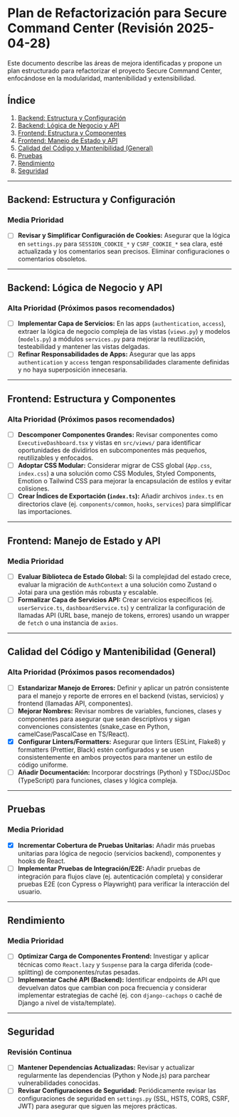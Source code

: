 # Plan de Refactorización para Secure Command Center (Revisión 2025-04-28)

Este documento describe las áreas de mejora identificadas y propone un plan estructurado para refactorizar el proyecto Secure Command Center, enfocándose en la modularidad, mantenibilidad y extensibilidad.

## Índice
1. [Backend: Estructura y Configuración](#backend-estructura-y-configuración)
2. [Backend: Lógica de Negocio y API](#backend-lógica-de-negocio-y-api)
3. [Frontend: Estructura y Componentes](#frontend-estructura-y-componentes)
4. [Frontend: Manejo de Estado y API](#frontend-manejo-de-estado-y-api)
5. [Calidad del Código y Mantenibilidad (General)](#calidad-del-código-y-mantenibilidad-general)
6. [Pruebas](#pruebas)
7. [Rendimiento](#rendimiento)
8. [Seguridad](#seguridad)

---

## Backend: Estructura y Configuración

### Media Prioridad
- [ ] **Revisar y Simplificar Configuración de Cookies:** Asegurar que la lógica en `settings.py` para `SESSION_COOKIE_*` y `CSRF_COOKIE_*` sea clara, esté actualizada y los comentarios sean precisos. Eliminar configuraciones o comentarios obsoletos.

---

## Backend: Lógica de Negocio y API

### Alta Prioridad (Próximos pasos recomendados)
- [ ] **Implementar Capa de Servicios:** En las apps (`authentication`, `access`), extraer la lógica de negocio compleja de las vistas (`views.py`) y modelos (`models.py`) a módulos `services.py` para mejorar la reutilización, testeabilidad y mantener las vistas delgadas.
- [ ] **Refinar Responsabilidades de Apps:** Asegurar que las apps `authentication` y `access` tengan responsabilidades claramente definidas y no haya superposición innecesaria.

---

## Frontend: Estructura y Componentes

### Alta Prioridad (Próximos pasos recomendados)
- [ ] **Descomponer Componentes Grandes:** Revisar componentes como `ExecutiveDashboard.tsx` y vistas en `src/views/` para identificar oportunidades de dividirlos en subcomponentes más pequeños, reutilizables y enfocados.
- [ ] **Adoptar CSS Modular:** Considerar migrar de CSS global (`App.css`, `index.css`) a una solución como CSS Modules, Styled Components, Emotion o Tailwind CSS para mejorar la encapsulación de estilos y evitar colisiones.
- [ ] **Crear Índices de Exportación (`index.ts`):** Añadir archivos `index.ts` en directorios clave (ej. `components/common`, `hooks`, `services`) para simplificar las importaciones.

---

## Frontend: Manejo de Estado y API

### Media Prioridad
- [ ] **Evaluar Biblioteca de Estado Global:** Si la complejidad del estado crece, evaluar la migración de `AuthContext` a una solución como Zustand o Jotai para una gestión más robusta y escalable.
- [ ] **Formalizar Capa de Servicios API:** Crear servicios específicos (ej. `userService.ts`, `dashboardService.ts`) y centralizar la configuración de llamadas API (URL base, manejo de tokens, errores) usando un wrapper de `fetch` o una instancia de `axios`.

---

## Calidad del Código y Mantenibilidad (General)

### Alta Prioridad (Próximos pasos recomendados)
- [ ] **Estandarizar Manejo de Errores:** Definir y aplicar un patrón consistente para el manejo y reporte de errores en el backend (vistas, servicios) y frontend (llamadas API, componentes).
- [ ] **Mejorar Nombres:** Revisar nombres de variables, funciones, clases y componentes para asegurar que sean descriptivos y sigan convenciones consistentes (snake_case en Python, camelCase/PascalCase en TS/React).
- [x] **Configurar Linters/Formatters:** Asegurar que linters (ESLint, Flake8) y formatters (Prettier, Black) estén configurados y se usen consistentemente en ambos proyectos para mantener un estilo de código uniforme. <!-- Parcialmente completado: ESLint está configurado para el frontend (package.json tiene las dependencias y el script "lint") -->
- [ ] **Añadir Documentación:** Incorporar docstrings (Python) y TSDoc/JSDoc (TypeScript) para funciones, clases y lógica compleja.

---

## Pruebas

### Media Prioridad
- [x] **Incrementar Cobertura de Pruebas Unitarias:** Añadir más pruebas unitarias para lógica de negocio (servicios backend), componentes y hooks de React. <!-- Parcialmente completado: Existen pruebas unitarias para el servicio de autenticación (authService.test.ts) -->
- [ ] **Implementar Pruebas de Integración/E2E:** Añadir pruebas de integración para flujos clave (ej. autenticación completa) y considerar pruebas E2E (con Cypress o Playwright) para verificar la interacción del usuario.

---

## Rendimiento

### Media Prioridad
- [ ] **Optimizar Carga de Componentes Frontend:** Investigar y aplicar técnicas como `React.lazy` y `Suspense` para la carga diferida (code-splitting) de componentes/rutas pesadas.
- [ ] **Implementar Caché API (Backend):** Identificar endpoints de API que devuelvan datos que cambian con poca frecuencia y considerar implementar estrategias de caché (ej. con `django-cachops` o caché de Django a nivel de vista/template).

---

## Seguridad

### Revisión Continua
- [ ] **Mantener Dependencias Actualizadas:** Revisar y actualizar regularmente las dependencias (Python y Node.js) para parchear vulnerabilidades conocidas.
- [ ] **Revisar Configuraciones de Seguridad:** Periódicamente revisar las configuraciones de seguridad en `settings.py` (SSL, HSTS, CORS, CSRF, JWT) para asegurar que siguen las mejores prácticas.
